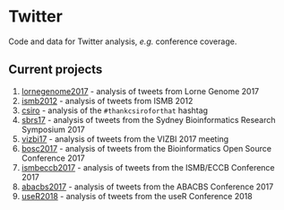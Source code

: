 # Twitter
Code and data for Twitter analysis, _e.g._ conference coverage.

## Current projects
1. [lornegenome2017](https://github.com/neilfws/Twitter/tree/master/lornegenome2017/code/R/lornegenome2017.md) - analysis of tweets from Lorne Genome 2017
1. [ismb2012](https://github.com/neilfws/Twitter/tree/master/ismb2012) - analysis of tweets from ISMB 2012
1. [csiro](https://github.com/neilfws/Twitter/tree/master/csiro) - analysis of the `#thankcsiroforthat` hashtag
1. [sbrs17](https://github.com/neilfws/Twitter/tree/master/sbrs2017/code/R/sbrs17.md) - analysis of tweets from the Sydney Bioinformatics Research Symposium 2017
1. [vizbi17](https://github.com/neilfws/Twitter/tree/master/vizbi2017/code/R/vizbi17.md) - analysis of tweets from the VIZBI 2017 meeting
1. [bosc2017](https://github.com/neilfws/Twitter/tree/master/bosc2017/code/R/bosc2017.md) - analysis of tweets from the Bioinformatics Open Source Conference 2017
1. [ismbeccb2017](https://github.com/neilfws/Twitter/tree/master/ismbeccb2017/code/R/ismbeccb2017.md) - analysis of tweets from the ISMB/ECCB Conference 2017
1. [abacbs2017](https://github.com/neilfws/Twitter/tree/master/abacbs2017/code/R/abacbs2017.md) - analysis of tweets from the ABACBS Conference 2017
1. [useR2018](https://github.com/neilfws/Twitter/tree/master/user2018/code/R/user2018.md) - analysis of tweets from the useR Conference 2018
